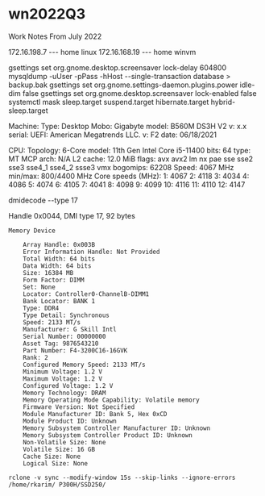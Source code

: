 # wn2022Q3
Work Notes From July 2022


172.16.198.7 --- home linux
172.16.168.19  --- home winvm

gsettings set org.gnome.desktop.screensaver lock-delay 604800
mysqldump -uUser -pPass -hHost --single-transaction database > backup.bak
gsettings set org.gnome.settings-daemon.plugins.power idle-dim false
gsettings set org.gnome.desktop.screensaver lock-enabled false
systemctl mask sleep.target suspend.target hibernate.target hybrid-sleep.target

Machine:   Type: Desktop Mobo: Gigabyte model: B560M DS3H V2 v: x.x serial: <filter> 
           UEFI: American Megatrends LLC. v: F2 date: 06/18/2021 

CPU:       Topology: 6-Core model: 11th Gen Intel Core i5-11400 bits: 64 type: MT MCP arch: N/A 
           L2 cache: 12.0 MiB 
           flags: avx avx2 lm nx pae sse sse2 sse3 sse4_1 sse4_2 ssse3 vmx bogomips: 62208 
           Speed: 4067 MHz min/max: 800/4400 MHz Core speeds (MHz): 1: 4067 2: 4118 3: 4034 
           4: 4086 5: 4074 6: 4105 7: 4041 8: 4098 9: 4099 10: 4116 11: 4110 12: 4147 


   dmidecode --type 17
  
  Handle 0x0044, DMI type 17, 92 bytes

  `Memory Device`
```	
	Array Handle: 0x003B
	Error Information Handle: Not Provided
	Total Width: 64 bits
	Data Width: 64 bits
	Size: 16384 MB
	Form Factor: DIMM
	Set: None
	Locator: Controller0-ChannelB-DIMM1
	Bank Locator: BANK 1
	Type: DDR4
	Type Detail: Synchronous
	Speed: 2133 MT/s
	Manufacturer: G Skill Intl
	Serial Number: 00000000
	Asset Tag: 9876543210
	Part Number: F4-3200C16-16GVK    
	Rank: 2
	Configured Memory Speed: 2133 MT/s
	Minimum Voltage: 1.2 V
	Maximum Voltage: 1.2 V
	Configured Voltage: 1.2 V
	Memory Technology: DRAM
	Memory Operating Mode Capability: Volatile memory
	Firmware Version: Not Specified
	Module Manufacturer ID: Bank 5, Hex 0xCD
	Module Product ID: Unknown
	Memory Subsystem Controller Manufacturer ID: Unknown
	Memory Subsystem Controller Product ID: Unknown
	Non-Volatile Size: None
	Volatile Size: 16 GB
	Cache Size: None
	Logical Size: None
```

	
	rclone -v sync --modify-window 15s --skip-links --ignore-errors /home/rkarim/ P300H/SSD250/
	
	


